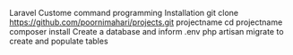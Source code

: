 Laravel Custome command programming
Installation
git clone https://github.com/poornimahari/projects.git projectname
cd projectname
composer install
Create a database and inform .env
php artisan migrate to create and populate tables

